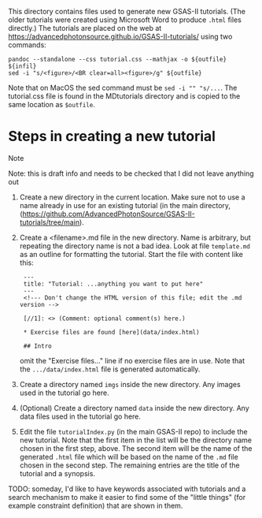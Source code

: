 This directory contains files used to generate new GSAS-II tutorials. (The older tutorials were created using Microsoft Word to produce `.html` files directly.)
The tutorials are placed on the web at
https://advancedphotonsource.github.io/GSAS-II-tutorials/<subdir> using two commands:

    pandoc --standalone --css tutorial.css --mathjax -o ${outfile}  ${infil}
    sed -i "s/<figure>/<BR clear=all><figure>/g" ${outfile}

Note that on MacOS the sed command must be `sed -i "" "s/...`. The tutorial.css file is found in the MDtutorials directory and is copied to the same location as `$outfile`.

# Steps in creating a new tutorial

> [!NOTE] 
> Note: this is draft info and needs to be checked that I did not leave anything out

1. Create a new directory in the current location. Make sure not to use a name already in use for an existing tutorial (in the main directory, (https://github.com/AdvancedPhotonSource/GSAS-II-tutorials/tree/main). 

1. Create a &lt;filename&gt;.md file in the new directory. Name is arbitrary, but repeating the directory name is not a bad idea. Look at file `template.md` as an outline for formatting the tutorial. Start the file with content like this:

        ---
        title: "Tutorial: ...anything you want to put here"
        ---
        <!--- Don't change the HTML version of this file; edit the .md version -->

        [//1]: <> (Comment: optional comment(s) here.)
        
        * Exercise files are found [here](data/index.html)
        
        ## Intro

    omit the "Exercise files..." line if no exercise files are in use. Note that the `.../data/index.html` file is generated automatically.
    
1. Create a directory named `imgs` inside the new directory. Any images used in the tutorial go here. 

1. (Optional) Create a directory named `data` inside the new directory. Any data files used in the tutorial go here. 

1. Edit the file `tutorialIndex.py` (in the main GSAS-II repo) to include the new tutorial. Note that the first item in the list will be the directory name chosen in the first step, above. The second item will be the name of the generated `.html` file which will be based on the name of the `.md` file chosen in the second step. The remaining entries are the title of the tutorial and a synopsis. 

TODO: someday, I'd like to have keywords associated with tutorials and a search mechanism to make it easier to find some of the "little things" (for example constraint definition) that are shown in them. 


